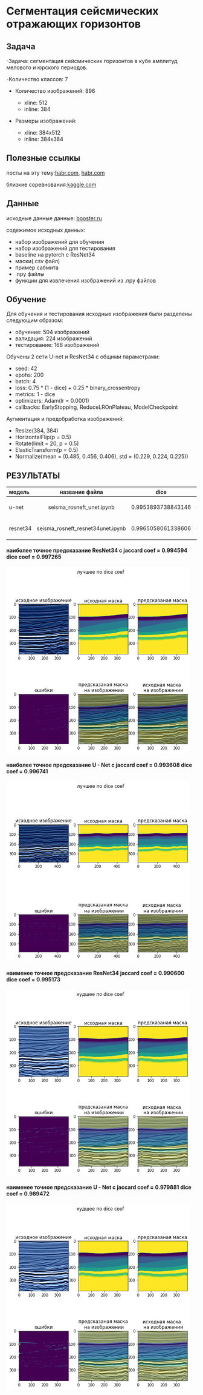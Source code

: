 # Сегментация сейсмических отражающих горизонтов
## Задача
-Задача: сегментация сейсмических горизонтов в кубе амплитуд мелового и юрского периодов.


-Количество классов: 7

- Количество изображений: 896
  - xline:  512
  - inline:  384
  
- Размеры изображений:
  - xline: 384x512
  - inline:  384х384

## Полезные ссылкы
посты на эту тему:[habr.com](https://habr.com/ru/company/ods/blog/482780/),
[habr.com](https://habr.com/ru/company/ods/blog/488852/)


близкие соревнования:[kaggle.com](https://www.kaggle.com/c/tgs-salt-identification-challenge)


## Данные

исходные данные данные: [booster.ru](https://boosters.pro/championship/rsc_sandbox/overview)



содежимое исходных данных:
+ набор изображений для обучения
+ набор изображений для тестирования
+ baseline на pytorch с ResNet34
+ маски(.csv файл)
+ пример сабмита
+ .npy файлы
+ функции для извлечения изображений из .npy файлов


## Обучение

Для обучения и тестирования исходные изображения были разделены следующим образом: 
+ обучение: 504 изображений
+ валидация: 224 изображений
+ тестирование: 168 изображений

Обучены 2 сети U-net и ResNet34 c общими параметрами:
+ seed: 42
+ epohs: 200 
+ batch: 4
+ loss: 0.75 * (1 - dice) + 0.25 * binary_crossentropy
+ metrics: 1 - dice
+ optimizers: Adam(lr = 0.0001)
+ callbacks: EarlyStopping, ReduceLROnPlateau, ModelCheckpoint

Аугментaция и предобработка изображений:
+ Resize(384, 384)
+ HorizontalFlip(p = 0.5)
+ Rotate(limit = 20, p = 0.5)
+ ElasticTransform(p = 0.5)
+ Normalize(mean = (0.485, 0.456, 0.406), std = (0.229, 0.224, 0.225))



## РЕЗУЛЬТАТЫ

|модель|название файла|dice|jaccard|эпох|время|
|:------|:--------:|:-----:|:--------:|:-------:|-------:|
|u-net|seisma_rosneft_unet.ipynb|0.9953893738843146|0.9910568839737347|107|3ч 45м 8с|
|resnet34|seisma_rosneft_resnet34unet.ipynb|0.9965058061338606|0.9931607264138403|183|6ч 38м 23с|




#### наиболее точное предсказание ResNet34 c jaccard coef = 0.994594 	  dice coef = 0.997265
![наиболее точное предсказание resnet34+unet](https://raw.githubusercontent.com/Sugakusha/seimic_challenge/master/pic/best_dice_resnet.png )
#### наиболее точное предсказание U - Net c jaccard coef = 0.993608 	  dice coef = 0.996741
![наиболее точное предсказание unet](https://raw.githubusercontent.com/Sugakusha/seimic_challenge/master/pic/best_dice_unet.png)
#### наименее точное предсказание ResNet34 jaccard coef = 0.990600 	  dice coef = 0.995173
![наименее точное предсказание resnet34+unet](https://raw.githubusercontent.com/Sugakusha/seimic_challenge/master/pic/worst_dice_resnet.png)
#### наименее точное предсказание U - Net c jaccard coef = 0.979881 	   dice coef = 0.989472
![наименее точное предсказание runet](https://raw.githubusercontent.com/Sugakusha/seimic_challenge/master/pic/worst_dice_unet.png)
